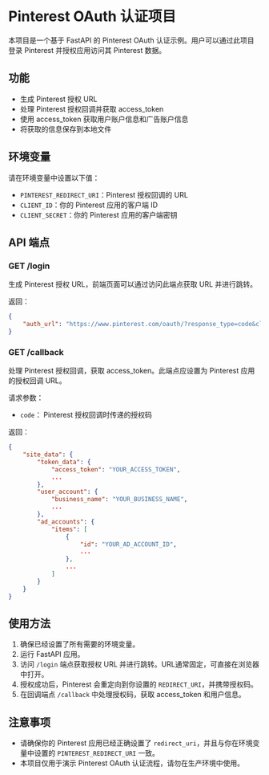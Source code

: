 # Pinterest OAuth 认证项目

本项目是一个基于 FastAPI 的 Pinterest OAuth 认证示例。用户可以通过此项目登录 Pinterest 并授权应用访问其 Pinterest 数据。

## 功能

- 生成 Pinterest 授权 URL
- 处理 Pinterest 授权回调并获取 access_token
- 使用 access_token 获取用户账户信息和广告账户信息
- 将获取的信息保存到本地文件

## 环境变量

请在环境变量中设置以下值：

- `PINTEREST_REDIRECT_URI`：Pinterest 授权回调的 URL
- `CLIENT_ID`：你的 Pinterest 应用的客户端 ID
- `CLIENT_SECRET`：你的 Pinterest 应用的客户端密钥

## API 端点

### GET /login

生成 Pinterest 授权 URL，前端页面可以通过访问此端点获取 URL 并进行跳转。

返回：

```json
{
    "auth_url": "https://www.pinterest.com/oauth/?response_type=code&client_id=YOUR_CLIENT_ID&redirect_uri=YOUR_REDIRECT_URI&scope=..."
}
```

### GET /callback

处理 Pinterest 授权回调，获取 access_token。此端点应设置为 Pinterest 应用的授权回调 URL。

请求参数：

- `code`： Pinterest 授权回调时传递的授权码

返回：

```json
{
    "site_data": {
        "token_data": {
            "access_token": "YOUR_ACCESS_TOKEN",
            ...
        },
        "user_account": {
            "business_name": "YOUR_BUSINESS_NAME",
            ...
        },
        "ad_accounts": {
            "items": [
                {
                    "id": "YOUR_AD_ACCOUNT_ID",
                    ...
                },
                ...
            ]
        }
    }
}
```

## 使用方法

1. 确保已经设置了所有需要的环境变量。
2. 运行 FastAPI 应用。
3. 访问 `/login` 端点获取授权 URL 并进行跳转。URL通常固定，可直接在浏览器中打开。
4. 授权成功后，Pinterest 会重定向到你设置的 `REDIRECT_URI`，并携带授权码。
5. 在回调端点 `/callback` 中处理授权码，获取 access_token 和用户信息。

## 注意事项

- 请确保你的 Pinterest 应用已经正确设置了 `redirect_uri`，并且与你在环境变量中设置的 `PINTEREST_REDIRECT_URI` 一致。
- 本项目仅用于演示 Pinterest OAuth 认证流程，请勿在生产环境中使用。